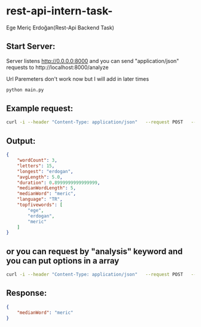 # rest-api-intern-task-
Ege Meriç Erdoğan(Rest-Api Backend Task)  

 ## Start Server:
 Server listens http://0.0.0.0:8000 and you can send "application/json" requests to http://localhost:8000/analyze
 
 Url Paremeters don't work now but I will add in later times
 ```sh
 python main.py 
 ```
 ## Example request:
```sh
curl -i --header "Content-Type: application/json"   --request POST   --data '{"text":"ege meric erdogan"}'   http://localhost:8000/analyze
```
## Output:
```json
{
    "wordCount": 3,
    "letters": 15,
    "longest": "erdogan",
    "avgLength": 5.0,
    "duration": 0.8999999999999999,
    "medianWordLength": 5,
    "medianWord": "meric",
    "language": "TR",
    "topfivewords": [
        "ege",
        "erdogan",
        "meric"
    ]
}
``` 
## or you can request by "analysis" keyword and you can put options in a array
```sh
curl -i --header "Content-Type: application/json"   --request POST   --data '{"text":"ege meric erdogan","analysis": ["medianWord"]}'   http://127.0.0.1:8000/analyze
```
## Response:
```json
{
    "medianWord": "meric"
}
```
